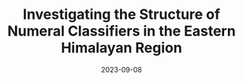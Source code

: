 ---
title: "Investigating the Structure of Numeral Classifiers in the Eastern Himalayan Region"
collection: publications
category: syntyp
permalink: /publication/ichl-talk
excerpt: #'This paper is about the number 2. The number 3 is left for future work.'
date: 2023-09-08
venue: 'The 26th Meeting of the International Conference of Historical Linguistics'
slidesurl: 'https://osf.io/kca4n/'
citation: 'Das, Patrick. 2023. Investigating the Structure of Numeral Classifiers in the Eastern Himalayan Region. International Conference of Historical Linguistics 26. '
---